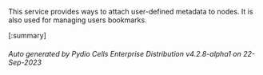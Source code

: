 






This service provides ways to attach user-defined metadata to nodes. It is also used for managing users bookmarks.

[:summary]

###### Auto generated by Pydio Cells Enterprise Distribution v4.2.8-alpha1 on 22-Sep-2023
